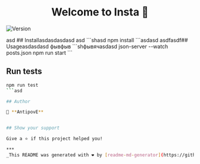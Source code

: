 <h1 align="center">Welcome to Insta 👋</h1>
<p>
  <img alt="Version" src="https://img.shields.io/badge/version-0.1.0-blue.svg?cacheSeconds=2592000" />
</p>
asd
## Installasdasdasdasd
asd
```shasd
npm install
```asdasd
asdfasdf## Usageasdasdasd
фывфыв
```shфывячasdasd
json-server --watch posts.json
npm run start
```

## Run tests

```sh
npm run test
```asd

## Author

👤 **AntipovE**


## Show your support

Give a ⭐️ if this project helped you!

***
_This README was generated with ❤️ by [readme-md-generator](https://github.com/kefranabg/readme-md-generator)_
